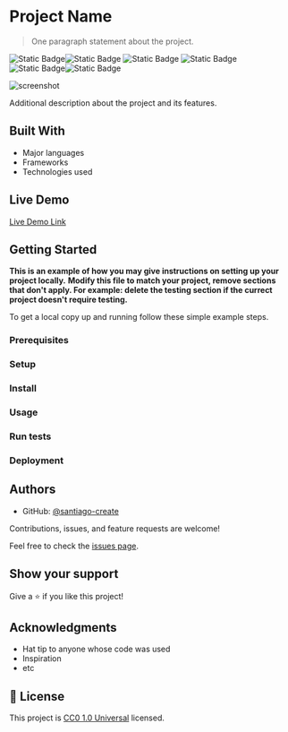 # Project Name

> One paragraph statement about the project.

![Static Badge](https://img.shields.io/badge/linux-FCC624?style=for-the-badge&logo=linux&logoColor=FCC624&logoSize=auto&labelColor=black)![Static Badge](https://img.shields.io/badge/git-F05032?style=for-the-badge&logo=git&logoColor=F05032&logoSize=auto&labelColor=white) ![Static Badge](https://img.shields.io/badge/github-181717?style=for-the-badge&logo=github&logoColor=181717&logoSize=auto&labelColor=white) ![Static Badge](https://img.shields.io/badge/visual%20studio%20code-007ACC?style=for-the-badge&logo=visualstudiocode&logoColor=007ACC&logoSize=auto&labelColor=white) ![Static Badge](https://img.shields.io/badge/html%205-E34F26?style=for-the-badge&logo=html5&logoColor=E34F26&logoSize=auto&labelColor=white)![Static Badge](https://img.shields.io/badge/css%203-1572B6?style=for-the-badge&logo=css3&logoColor=1572B6&logoSize=auto&labelColor=white)

![screenshot](./images.png)

Additional description about the project and its features.

## Built With

- Major languages
- Frameworks
- Technologies used

## Live Demo

[Live Demo Link](https://santiago-create.github.io/Tribute-page-FCC/)

## Getting Started

**This is an example of how you may give instructions on setting up your project locally.**
**Modify this file to match your project, remove sections that don't apply. For example: delete the testing section if the currect project doesn't require testing.**

To get a local copy up and running follow these simple example steps.

### Prerequisites

### Setup

### Install

### Usage

### Run tests

### Deployment

## Authors


- GitHub: [@santiago-create](https://github.com/santiago-create)


Contributions, issues, and feature requests are welcome!

Feel free to check the [issues page](https://github.com/santiago-create/Tribute-page-FCC/issues).

## Show your support

Give a ⭐️ if you like this project!

## Acknowledgments

- Hat tip to anyone whose code was used
- Inspiration
- etc

## 📝 License

This project is [CC0 1.0 Universal](LICENSE) licensed.